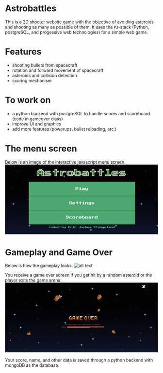 # Astrobattles
This is a 2D shooter website game with the objective of avoiding asteroids and shooting as many as possible of them. It uses the `P3`-stack (Python, postgreSQL, and progessive web technologies) for a simple web game.
# Features
- shooting bullets from spacecraft
- rotation and forward movement of spacecraft
- asteroids and collision detection
- scoring mechanism
# To work on
- a python backend with postgreSQL to handle scores and scoreboard (code in gameover class)
- improve UI and graphics
- add more features (powerups, bullet reloading, etc.)

# The menu screen
Below is an image of the interactive javascript menu screen.
![alt text](https://github.com/stangeqwq/astrobattles/blob/main/assets/start.png)
# Gameplay and Game Over
Below is how the gameplay looks.
![alt text](https://github.com/stangeqwq/astrobattles/blob/main/assets/gameplay.gif)

You receive a game over screen if you get hit by a random asteroid or the player exits the game arena.
![alt text](https://github.com/stangeqwq/astrobattles/blob/main/assets/GameOverAsteroid.png)

Your score, name, and other data is saved through a python backend with mongoDB as the database.

